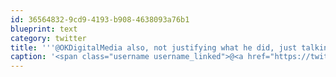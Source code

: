 ```yaml
---
id: 36564832-9cd9-4193-b908-4638093a76b1
blueprint: text
category: twitter
title: '''@OKDigitalMedia also, not justifying what he did, just talking about the general attitude of "I don''t like the cops until I need them"'
caption: '<span class="username username_linked">@<a href="https://twitter.com/OKDigitalMedia" title="John Thiessen">OKDigitalMedia</a></span> also, not justifying what he did, just talking about the general attitude of "I don''t like the cops until I need them"'
---
```

